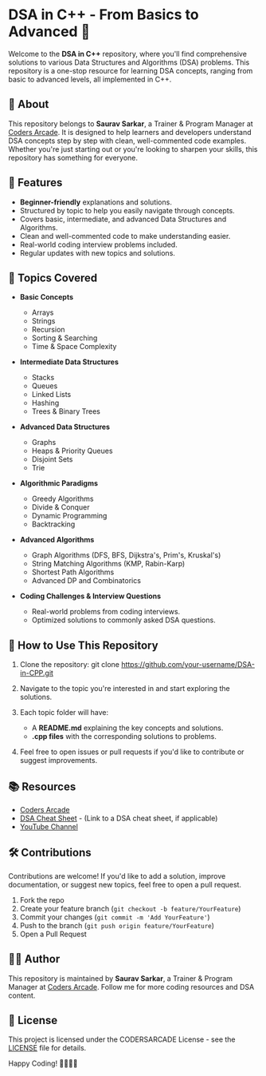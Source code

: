 
# DSA in C++ - From Basics to Advanced 🚀

Welcome to the **DSA in C++** repository, where you'll find comprehensive solutions to various Data Structures and Algorithms (DSA) problems. This repository is a one-stop resource for learning DSA concepts, ranging from basic to advanced levels, all implemented in C++.

## 📜 About

This repository belongs to **Saurav Sarkar**, a Trainer & Program Manager at [Coders Arcade](https://www.codersarcade.com). It is designed to help learners and developers understand DSA concepts step by step with clean, well-commented code examples. Whether you're just starting out or you're looking to sharpen your skills, this repository has something for everyone.

## 🌟 Features

- **Beginner-friendly** explanations and solutions.
- Structured by topic to help you easily navigate through concepts.
- Covers basic, intermediate, and advanced Data Structures and Algorithms.
- Clean and well-commented code to make understanding easier.
- Real-world coding interview problems included.
- Regular updates with new topics and solutions.

## 📝 Topics Covered

- **Basic Concepts**
  - Arrays
  - Strings
  - Recursion
  - Sorting & Searching
  - Time & Space Complexity
  
- **Intermediate Data Structures**
  - Stacks
  - Queues
  - Linked Lists
  - Hashing
  - Trees & Binary Trees
  
- **Advanced Data Structures**
  - Graphs
  - Heaps & Priority Queues
  - Disjoint Sets
  - Trie

- **Algorithmic Paradigms**
  - Greedy Algorithms
  - Divide & Conquer
  - Dynamic Programming
  - Backtracking
  
- **Advanced Algorithms**
  - Graph Algorithms (DFS, BFS, Dijkstra's, Prim's, Kruskal's)
  - String Matching Algorithms (KMP, Rabin-Karp)
  - Shortest Path Algorithms
  - Advanced DP and Combinatorics

- **Coding Challenges & Interview Questions**
  - Real-world problems from coding interviews.
  - Optimized solutions to commonly asked DSA questions.

## 🚀 How to Use This Repository

1. Clone the repository:
   git clone https://github.com/your-username/DSA-in-CPP.git

2. Navigate to the topic you're interested in and start exploring the solutions.

3. Each topic folder will have:
   - A **README.md** explaining the key concepts and solutions.
   - **.cpp files** with the corresponding solutions to problems.

4. Feel free to open issues or pull requests if you'd like to contribute or suggest improvements.

## 📚 Resources

- [Coders Arcade](https://www.codersarcade.com)
- [DSA Cheat Sheet](#) - (Link to a DSA cheat sheet, if applicable)
- [YouTube Channel](https://www.youtube.com/c/codersarcade)

## 🛠 Contributions

Contributions are welcome! If you'd like to add a solution, improve documentation, or suggest new topics, feel free to open a pull request.

1. Fork the repo
2. Create your feature branch (`git checkout -b feature/YourFeature`)
3. Commit your changes (`git commit -m 'Add YourFeature'`)
4. Push to the branch (`git push origin feature/YourFeature`)
5. Open a Pull Request

## 🧑‍💻 Author

This repository is maintained by **Saurav Sarkar**, a Trainer & Program Manager at [Coders Arcade](https://www.codersarcade.com). Follow me for more coding resources and DSA content.

## 📝 License

This project is licensed under the CODERSARCADE License - see the [LICENSE](LICENSE) file for details.

Happy Coding! 👨‍💻👩‍💻
